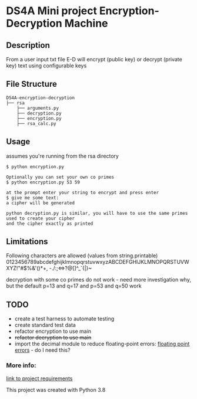 # DS4A Mini project Encryption-Decryption Machine

## Description
From a user input txt file E-D will encrypt (public key) or decrypt (private key) text using configurable keys

## File Structure
```
DS4A-encryption-decryption
├── rsa
    ├── arguments.py
    ├── decryption.py
    ├── encryption.py
    ├── rsa_calc.py
```



## Usage

assumes you're running from the rsa directory

```
$ python encryption.py 

Optionally you can set your own co primes
$ python encryption.py 53 59

at the prompt enter your string to encrypt and press enter
$ give me some text: 
a cipher will be generated

python decryption.py is similar, you will have to use the same primes used to create your cipher
and the cipher exactly as printed
```



## Limitations
Following characters are allowed (values from string.printable)
0123456789abcdefghijklmnopqrstuvwxyzABCDEFGHIJKLMNOPQRSTUVWXYZ!"#$%&'()*+, -./:;<=>?@[\]^_`{|}~

decryption with some co primes do not work - need more investigation why, but the default p=13 and q=17 and p=53 and q=50  work

## TODO
- create a test harness to automate testing
- create standard test data
- refactor encryption to use main
- ~~refactor decryption to use main~~  
- import the decimal module to reduce floating-point errors: [floating point errors](https://medium.com/code-85/how-to-stop-floating-point-arithmetic-errors-in-python-a98d3a63ccc8) - do I need this?

### More info:
[link to project requirements](https://s3.us-east-2.amazonaws.com/ds4a-empowerment-2.0/cases/training/Encryption-Decryption+Mini-Project.pdf?latest=true)

This project was created with Python 3.8



